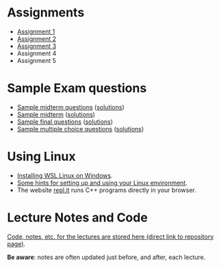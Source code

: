 # Assignments

- [Assignment 1](assignments/a1)
- [Assignment 2](assignments/a2)
- [Assignment 3](assignments/a3)
- Assignment 4
- Assignment 5

# Sample Exam questions

- [Sample midterm questions](sample_midterm_questions/225_midterm_sample_questions.pdf) ([solutions](sample_midterm_questions/225_midterm_sample_questions_sol.pdf))
- [Sample midterm](sample_midterm_questions/225_midterm_BBY_summer2023.pdf) ([solutions](sample_midterm_questions/225_midterm_BBY_summer2023_sol.pdf))
- [Sample final questions](sample_final_questions/final_sample_questions.pdf) ([solutions](sample_final_questions/final_sample_questions_sol.pdf))
- [Sample multiple choice questions](sample_MCQ/fiveMCQ.pdf) ([solutions](sample_MCQ/fiveMCQ_sol.pdf))

# Using Linux

- [Installing WSL Linux on Windows](using_linux/installing_wsl_linux_on_windows.md).
- [Some hints for setting up and using your Linux environment](using_linux/README.md).
- The website [repl.it](https://repl.it) runs C++ programs directly in your
  browser.

# Lecture Notes and Code

[Code, notes, etc. for the lectures are stored here (direct link to repository page)](https://github.com/tjd1234/cmpt225fall2023/tree/main/lecture_notes).

**Be aware**: notes are often updated just before, and after, each lecture.
